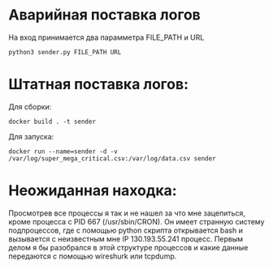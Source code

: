 # Аварийная поставка логов
На вход принимается два парамметра FILE_PATH и URL
```
python3 sender.py FILE_PATH URL
```

# Штатная поставка логов:

Для сборки:
```
docker build . -t sender
```

Для запуска:
```
docker run --name=sender -d -v /var/log/super_mega_critical.csv:/var/log/data.csv sender
```

# Неожиданная находка:
Просмотрев все процессы я так и не нашел за что мне зацепиться, кроме процесса с PID 667 (/usr/sbin/CRON). Он имеет странную систему подпроцессов, где с помощью python скрипта открывается bash и вызывается с неизвестным мне IP 130.193.55.241 процесс. Первым делом я бы разобрался в этой структуре процессов и какие данные передаются с помощью wireshurk или tcpdump.
